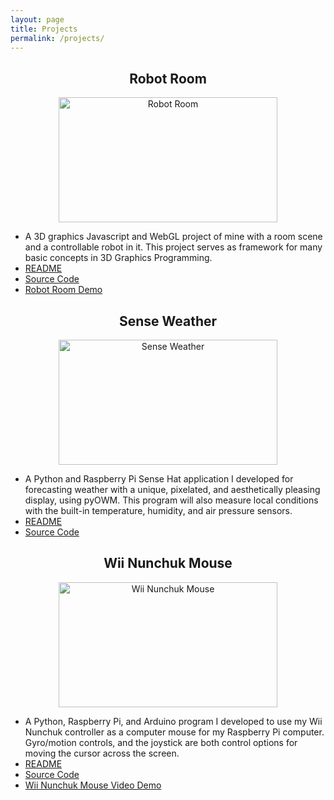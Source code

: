 ```yaml
---
layout: page
title: Projects
permalink: /projects/
---
```


<h2 align="center">Robot Room</h2>
 <p align="center">
  <img src="https://mlegere1323.github.io/TheBlog/images/Projects/RobotRoom/RobotRoomPreview.PNG" alt="Robot Room" width="350" height="200"/>
 </p>

  * A 3D graphics Javascript and WebGL project of mine with a room scene and a controllable robot in it. This project serves as framework for many basic concepts in 3D Graphics Programming.
  * [README](https://mlegere1323.github.io/RobotRoom/README.txt)
  * [Source Code](https://github.com/mlegere1323/RobotRoom)
  * [Robot Room Demo](https://mlegere1323.github.io/RobotRoom/RobotRoom.html)

 <h2 align="center">Sense Weather</h2>
 <p align="center">
  <img src="https://mlegere1323.github.io/TheBlog/images/Projects/SenseWeather/OutdoorHUDDiagram.jpg" alt="Sense Weather" width="350" height="200"/>
 </p>
 
  * A Python and Raspberry Pi Sense Hat application I developed for forecasting weather with a unique, pixelated, and aesthetically pleasing display, using pyOWM. This program will also measure local conditions with the built-in temperature, humidity, and air pressure sensors.
  * [README](https://github.com/mlegere1323/SenseWeather/blob/master/README.md)
  * [Source Code](https://github.com/mlegere1323/SenseWeather/blob/master/sWeather.py)
  
  <h2 align="center">Wii Nunchuk Mouse</h2>
  <p align="center">
   <img src="https://mlegere1323.github.io/TheBlog/images/Projects/WiiNunchukMouse/WiiNunchukMousePreview.PNG" alt="Wii Nunchuk Mouse" width="350" height="200"/>
  </p>
  
  * A Python, Raspberry Pi, and Arduino program I developed to use my Wii Nunchuk controller as a computer mouse for my Raspberry Pi computer. Gyro/motion controls, and the joystick are both control options for moving the cursor across the screen.
  * [README](https://github.com/mlegere1323/WiiNunchukMouse/blob/master/README.md)
  * [Source Code](https://github.com/mlegere1323/WiiNunchukMouse)
  * [Wii Nunchuk Mouse Video Demo](https://youtu.be/ExCjDEq3abY)
